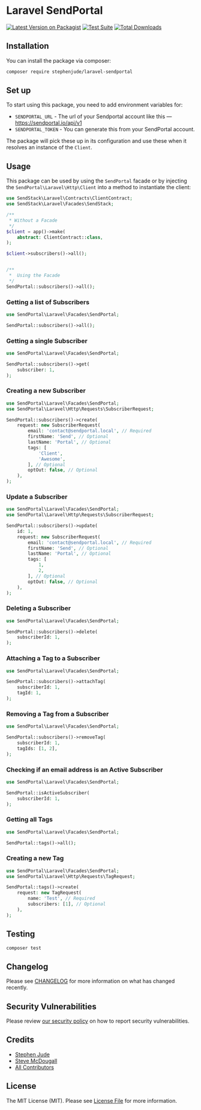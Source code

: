 # Laravel SendPortal

[![Latest Version on Packagist](https://img.shields.io/packagist/v/stephenjude/laravel-sendportal.svg?style=flat-square)](https://packagist.org/packages/stephenjude/laravel-sendportal)
[![Test Suite](https://github.com/stephenjude/laravel-sendportal/actions/workflows/tests.yml/badge.svg)](https://github.com/stephenjude/laravel-sendportal/actions/workflows/tests.yml)
[![Total Downloads](https://img.shields.io/packagist/dt/stephenjude/laravel-sendportal.svg?style=flat-square)](https://packagist.org/packages/stephenjude/laravel-sendportal)
<!--delete-->

## Installation

You can install the package via composer:

```bash
composer require stephenjude/laravel-sendportal
```

## Set up

To start using this package, you need to add environment variables for:

- `SENDPORTAL_URL` - The url of your Sendportal account like this — https://sendportal.io/api/v1
- `SENDPORTAL_TOKEN` - You can generate this from your SendPortal account.

The package will pick these up in its configuration and use these when it resolves an instance of the `Client`.

## Usage

This package can be used by using the `SendPortal` facade or by injecting the `SendPortal\Laravel\Http\Client` into a method to instantiate the client:
```php
use SendStack\Laravel\Contracts\ClientContract;
use SendStack\Laravel\Facades\SendStack;

/**
 * Without a Facade
 */
$client = app()->make(
    abstract: ClientContract::class,
);

$client->subscribers()->all();


/**
 *  Using the Facade
 */
SendPortal::subscribers()->all();
```

### Getting a list of Subscribers

```php
use SendPortal\Laravel\Facades\SendPortal;

SendPortal::subscribers()->all();
```

### Getting a single Subscriber

```php
use SendPortal\Laravel\Facades\SendPortal;

SendPortal::subscribers()->get(
    subscriber: 1,
);
```

### Creating a new Subscriber

```php
use SendPortal\Laravel\Facades\SendPortal;
use SendPortal\Laravel\Http\Requests\SubscriberRequest;

SendPortal::subscribers()->create(
    request: new SubscriberRequest(
        email: 'contact@sendportal.local', // Required
        firstName: 'Send', // Optional
        lastName: 'Portal', // Optional
        tags: [
            'Client',
            'Awesome',
        ], // Optional
        optOut: false, // Optional
    ),
);
```

### Update a Subscriber

```php
use SendPortal\Laravel\Facades\SendPortal;
use SendPortal\Laravel\Http\Requests\SubscriberRequest;

SendPortal::subscribers()->update(
    id: 1,
    request: new SubscriberRequest(
        email: 'contact@sendportal.local', // Required
        firstName: 'Send', // Optional
        lastName: 'Portal', // Optional
        tags: [
            1,
            2,
        ], // Optional
        optOut: false, // Optional
    ),
);
```

### Deleting a Subscriber

```php
use SendPortal\Laravel\Facades\SendPortal;

SendPortal::subscribers()->delete(
    subscriberId: 1,
);
```

### Attaching a Tag to a Subscriber

```php
use SendPortal\Laravel\Facades\SendPortal;

SendPortal::subscribers()->attachTag(
    subscriberId: 1,
    tagId: 1,
);
```

### Removing a Tag from a Subscriber

```php
use SendPortal\Laravel\Facades\SendPortal;

SendPortal::subscribers()->removeTag(
    subscriberId: 1,
    tagIds: [1, 2],
);
```

### Checking if an email address is an Active Subscriber

```php
use SendPortal\Laravel\Facades\SendPortal;

SendPortal::isActiveSubscriber(
    subscriberId: 1,
);
```

### Getting all Tags

```php
use SendPortal\Laravel\Facades\SendPortal;

SendPortal::tags()->all();
```

### Creating a new Tag

```php
use SendPortal\Laravel\Facades\SendPortal;
use SendPortal\Laravel\Http\Requests\TagRequest;

SendPortal::tags()->create(
    request: new TagRequest(
        name: 'Test', // Required
        subscribers: [1], // Optional
    ),
);
```

## Testing

```bash
composer test
```

## Changelog

Please see [CHANGELOG](CHANGELOG.md) for more information on what has changed recently.

## Security Vulnerabilities

Please review [our security policy](../../security/policy) on how to report security vulnerabilities.

## Credits

- [Stephen Jude](https://github.com/stephenjude)
- [Steve McDougall](https://github.com/juststeveking)
- [All Contributors](../../contributors)

## License

The MIT License (MIT). Please see [License File](LICENSE.md) for more information.
